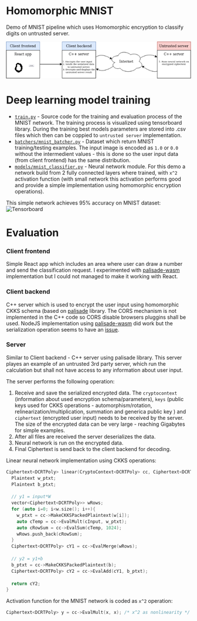 # Homomorphic MNIST
Demo of MNIST pipeline which uses Homomorphic encryption to classify digits on untrusted server.
<p align="center">
  <img src="https://github.com/Larydc/FHE-/blob/main/MnistEvalPipeline.png">
</p>




# Deep learning model training

* [`train.py`](https://github.com/Larydc/FHE-/blob/main/train) - Source code for the training and evaluation process of the MNIST network.
The training process is visualized using tensorboard library.
During the training best models parameters are stored into .csv files which then can be coppied to `untrusted server` implementation.
* [`batchers/mnist_batcher.py`](https://github.com/Larydc/FHE-/blob/main/mnist_batcher) - Dataset which return MNIST training/testing examples. The input image is encoded as `1.0` or `0.0` without the intermedient values - this is done so the user input data (from client frontend) has the same distribution.
* [`models/mnist_classifier.py`](https://github.com/Larydc/FHE-/blob/main/mnist_classifier) - Neural network module. For this demo a network build from 2 fully connected layers where trained, with `x^2` activation function (with small network this activation performs good and provide a simple implementation using homomorphic encryption operations).
 
This simple network achieves 95% accuracy on MNIST dataset:
![Tensorboard](.images/2xFc.x2.tensorboard.png)

# Evaluation
### Client frontend
Simple React app which includes an area where user can draw a number and send the classification request.
I experimented with [palisade-wasm](https://gitlab.com/palisade/palisade-wasm) implementation but I could not managed to make it working with React.

### Client backend
C++ server which is used to encrypt the user input using homomorphic CKKS schema (based on [palisade](https://gitlab.com/palisade/palisade-development) library.
The CORS mechanism is not implemented in the C++ code so CORS disable browsers pluggins shall be used.
NodeJS implementation using [palisade-wasm](https://gitlab.com/palisade/palisade-wasm) did work but the serialization operation seems to have an [issue](https://gitlab.com/palisade/palisade-wasm/-/issues/6).

### Server
Similar to Client backend - C++ server using palisade library.
This server playes an example of an untrusted 3rd party server, which run the calculation but shall not have access to any information about user input.

The server performs the following operation:
1. Receive and save the serialized encrypted data. The `cryptocontext` (information about used encryption schema/parameters), `keys` (public keys used for CKKS operations - automorphism/rotation, relinearization/multiplication, summation and generica public key ) and `ciphertext` (encrypted user input) needs to be received by the server. The size of the encrypted data can be very large - reaching Gigabytes for simple examples.
2. After all files are received the server deserializes the data.
3. Neural network is run on the encrypted data.
4. Final Ciphertext is send back to the client backend for decoding.

Linear neural network implementation using CKKS operations:
```c++
Ciphertext<DCRTPoly> linear(CryptoContext<DCRTPoly> cc, Ciphertext<DCRTPoly> cInput, vector<vector<double>> w, vector<double> b){
  Plaintext w_ptxt;
  Plaintext b_ptxt;
  
  // y1 = input*W
  vector<Ciphertext<DCRTPoly>> wRows;
  for (auto i=0; i<w.size(); i++){
    w_ptxt = cc->MakeCKKSPackedPlaintext(w[i]);
    auto cTemp = cc->EvalMult(cInput, w_ptxt);
    auto cRowSum = cc->EvalSum(cTemp, 1024);
    wRows.push_back(cRowSum);
  }
  Ciphertext<DCRTPoly> cY1 = cc->EvalMerge(wRows);

  // y2 = y1+b
  b_ptxt = cc->MakeCKKSPackedPlaintext(b);
  Ciphertext<DCRTPoly> cY2 = cc->EvalAdd(cY1, b_ptxt);

  return cY2;
}
```
Activation function for the MNIST network is coded as `x^2` operation:
```c++
Ciphertext<DCRTPoly> y = cc->EvalMult(x, x); /* x^2 as nonlinearity */
```
